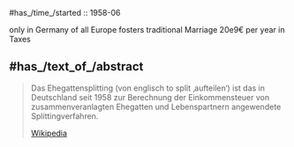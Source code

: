 

#has_/time_/started :: 1958-06  

only in Germany of all Europe 
fosters traditional Marriage 
20e9€ per year in Taxes 


## #has_/text_of_/abstract 

> Das Ehegattensplitting (von englisch to split  ‚aufteilen‘) ist das in Deutschland seit 1958 
> zur Berechnung der Einkommensteuer von zusammenveranlagten Ehegatten 
> und Lebenspartnern angewendete Splittingverfahren.
>
> [Wikipedia](https://de.wikipedia.org/wiki/Ehegattensplitting) 


